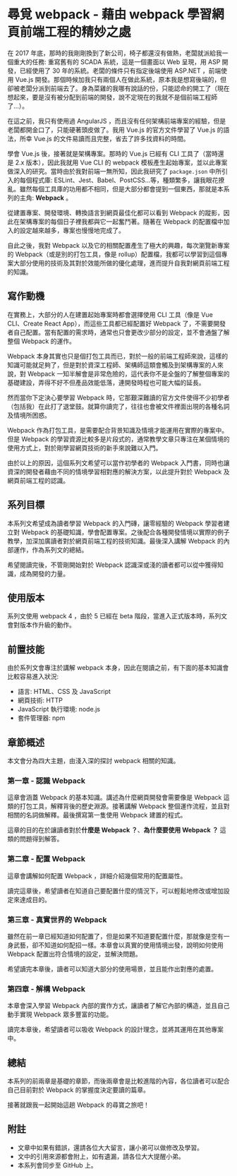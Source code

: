 # 尋覓 webpack - 藉由 webpack 學習網頁前端工程的精妙之處

在 2017 年底，那時的我剛剛換到了新公司，椅子都還沒有做熱，老闆就派給我一個重大的任務: 重寫舊有的 SCADA 系統，這是一個畫面以 Web 呈現，用 ASP 開發，已經使用了 30 年的系統。老闆的條件只有指定後端使用 ASP.NET ，前端使用 Vue.js 開發。那個時候加我只有兩個人在做此系統，原本我是想寫後端的，但卻被老闆分派到前端去了。身為菜雞的我哪有說話的份，只能認命的開工了（現在想起來，要是沒有被分配到前端的開發，說不定現在的我就不是個前端工程師了...）。

在這之前，我只有使用過 AngularJS ，而且沒有任何架構前端專案的經驗，但是老闆都開金口了，只能硬著頭皮做了。我用 Vue.js 的官方文件學習了 Vue.js 的語法，所幸 Vue.js 的文件易讀而且完整，省去了許多找資料的時間。

學會 Vue.js 後，接著就是架構專案。那時的 Vue.js 已經有 CLI 工具了（當時還是 2.x 版本），因此我就用 Vue CLI 的 webpack 模板產生起始專案，並以此專案做深入的研究。當時由於我對前端一無所知，因此我研究了 `package.json` 中所引入的每個程式庫: ESLint、Jest、Babel、PostCSS...等，種類繁多，讓我眼花撩亂。雖然每個工具庫的功用都不相同，但是大部分都會提到一個東西，那就是本系列的主角: **Webpack** 。

從建置專案、開發環境、轉換語言到網頁最佳化都可以看到 Webpack 的蹤影，因此在架構專案的每個日子裡我都與它一起奮鬥著。隨著在 Webpack 的配置檔中加入的設定越來越多，專案也慢慢地完成了。

自此之後，我對 Webpack 以及它的相關配置產生了極大的興趣，每次瀏覽新專案的 Webpack（或是別的打包工具，像是 rollup）配置檔，我都可以學習到這個專案大部分使用的技術及其對於效能所做的優化處理，進而提升自我對網頁前端工程的知識。

## 寫作動機

在實務上，大部分的人在建置起始專案時都會選擇使用 CLI 工具（像是 Vue CLI、Create React App），而這些工具都已經配置好 Webpack 了，不需要開發者自己配置。當有配置的需求時，通常也只會更改少部分的設定，並不會通盤了解整個 Webpack 的運作。

Webpack 本身其實也只是個打包工具而已，對於一般的前端工程師來說，這樣的知識可能就足夠了，但是對於資深工程師、架構師這類會觸及到架構專案的人來說，對 Webpack 一知半解會是非常危險的，這代表你不是全盤的了解整個專案的基礎建設，弄得不好不但產品效能低落，連開發時程也可能大幅的延長。

然而當你下定決心要學習 Webpack 時，它那艱深難讀的官方文件使得不少初學者（包括我）在此打了退堂鼓。就算你讀完了，往往也會被文件裡面出現的各種名詞及情境所困惑。

Webpack 作為打包工具，是需要配合背景知識及情境才能運用在實際的專案中。但是 Webpack 的學習資源比較多是片段式的，通常教學文章只專注在某個情境的使用方式上，對於剛學習網頁技術的新手來說難以入門。

由於以上的原因，這個系列文希望可以當作初學者的 Webpack 入門書，同時也讓資深的開發者藉由不同的情境學習相對應的解決方案，以此提升對於 Webpack 及網頁前端工程的認識。

## 系列目標

本系列文希望成為讀者學習 Webpack 的入門磚，讓零經驗的 Webpack 學習者建立對 Webpack 的基礎知識，學會配置專案。之後配合各種開發情境以實際的例子教學，加深加廣讀者對於網頁前端工程的技術知識。最後深入講解 Webpack 的內部運作，作為系列文的總結。

希望閱讀完後，不管剛開始對於 Webpack 認識深或淺的讀者都可以從中獲得知識，成為開發的力量。

## 使用版本

系列文使用 webpack 4 ，由於 5 已經在 beta 階段，當進入正式版本時，系列文會對版本作升級的動作。

## 前置技能

由於系列文會專注於講解 webpack 本身，因此在閱讀之前，有下面的基本知識會比較容易進入狀況:

- 語言: HTML、CSS 及 JavaScript
- 網頁技術: HTTP
- JavaScript 執行環境: node.js
- 套件管理器: npm

## 章節概述

本文會分為四大主題，由淺入深的探討 webpack 相關的知識。

### 第一章 - 認識 Webpack

這章會涵蓋 Webpack 的基本知識。講述為什麼網頁開發會需要像是 Webpack 這類的打包工具，解釋背後的歷史淵源。接著講解 Webpack 整個運作流程，並且對相關的名詞做解釋。最後撰寫第一隻使用 Webpack 建置的程式。

這章的目的在於讓讀者對於**什麼是 Webpack ？**、**為什麼要使用 Webpack ？** 這類的問題得到解答。

### 第二章 - 配置 Webpack

這章會講解如何配置 Webpack ，詳細介紹幾個常用的配置屬性。

讀完這章後，希望讀者在知道自己要配置什麼的情況下，可以輕鬆地修改或增加設定來達成目的。

### 第三章 - 真實世界的 Webpack

雖然在前一章已經知道如何配置了，但是如果不知道要配置什麼，那就像是空有一身武藝，卻不知道如何配招一樣。本章會以真實的使用情境出發，說明如何使用 Webpack 配置出符合情境的設定，並解決問題。

希望讀完本章後，讀者可以知道大部分的使用場景，並且能作出對應的處置。

### 第四章 - 解構 Webpack

本章會深入學習 Webpack 內部的實作方式，讓讀者了解它內部的構造，並且自己動手實現 Webpack 眾多豐富的功能。

讀完本章後，希望讀者可以吸收 Webpack 的設計理念，並將其運用在其他專案中。

## 總結

本系列的前兩章是基礎的章節，而後兩章會是比較進階的內容，各位讀者可以配合自己目前對於 Webpack 的掌握度決定要讀的篇章。

接著就跟我一起開始這趟 Webpack 的尋寶之旅吧！

## 附註

- 文章中如果有錯誤，還請各位大大留言，讓小弟可以做修改及學習。
- 文中的引用來源都會附上，如有遺漏，請各位大大提醒小弟。
- 本系列會同步至 GitHub 上。
